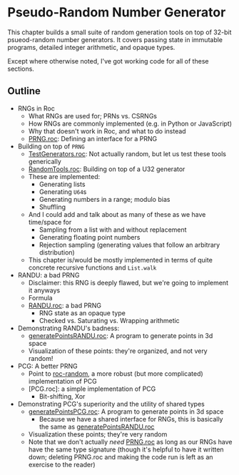 # Pseudo-Random Number Generator

This chapter builds a small suite of random generation tools on top of
32-bit psueod-random number generators. It covers passing state in
immutable programs, detailed integer arithmetic, and opaque types.

Except where otherwise noted, I've got working code for all of these sections.

## Outline

* RNGs in Roc
  * What RNGs are used for; PRNs vs. CSRNGs
  * How RNGs are commonly implemented (e.g. in Python or JavaScript)
  * Why that doesn't work in Roc, and what to do instead
  * [PRNG.roc]: Defining an interface for a PRNG
* Building on top of `PRNG`
  * [TestGenerators.roc]: Not actually random, but let us test these tools generically
  * [RandomTools.roc]: Building on top of a U32 generator
  * These are implemented:
    * Generating lists
    * Generating `U64`s
    * Generating numbers in a range; modulo bias
    * Shuffling
  * And I could add and talk about as many of these as we have time/space for
    * Sampling from a list with and without replacement
    * Generating floating point numbers
    * Rejection sampling (generating values that follow an arbitrary distribution)
  * This chapter is/would be mostly implemented in terms of
    quite concrete recursive functions and `List.walk`
* RANDU: a bad PRNG
  * Disclaimer: this RNG is deeply flawed, but we're going to implement it anyways
  * Formula
  * [RANDU.roc]: a bad PRNG
    * RNG state as an opaque type
    * Checked vs. Saturating vs. Wrapping arithmetic
* Demonstrating RANDU's badness:
  * [generatePointsRANDU.roc]: A program to generate points in 3d space
  * Visualization of these points: they're organized, and not very random!
* PCG: A better PRNG
  * Point to [roc-random](https://github.com/JanCVanB/roc-random), a more
    robust (but more complicated) implementation of PCG
  * [PCG.roc]: a simple implementation of PCG
    * Bit-shifting, Xor
* Demonstrating PCG's superiority and the utility of shared types
  * [generatePointsPCG.roc]: A program to generate points in 3d space
    * Because we have a shared interface for RNGs, this is basically
      the same as [generatePointsRANDU.roc]
  * Visualization these points; they're very random
  * Note that we don't actually _need_ [PRNG.roc] as long as our RNGs have have
    the same type signature (though it's helpful to have it written down;
    deleting PRNG.roc and making the code run is left as an exercise to the
    reader)


[PRNG.roc]: ./PRNG.roc
[TestGenerators.roc]: ./TestGenerators.roc
[RandomTools.roc]: ./RandomTools.roc
[RANDU.roc]: ./RANDU.roc
[generatePointsRANDU.roc]: ./generatePointsRANDU.roc
[generatePointsPCG.roc]: ./generatePointsPCG.roc
